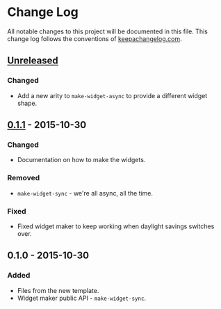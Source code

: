 # Change Log
All notable changes to this project will be documented in this file. This change log follows the conventions of [keepachangelog.com](http://keepachangelog.com/).

## [Unreleased][unreleased]
### Changed
- Add a new arity to `make-widget-async` to provide a different widget shape.

## [0.1.1] - 2015-10-30
### Changed
- Documentation on how to make the widgets.

### Removed
- `make-widget-sync` - we're all async, all the time.

### Fixed
- Fixed widget maker to keep working when daylight savings switches over.

## 0.1.0 - 2015-10-30
### Added
- Files from the new template.
- Widget maker public API - `make-widget-sync`.

[unreleased]: https://github.com/your-name/my-fx/compare/0.1.1...HEAD
[0.1.1]: https://github.com/your-name/my-fx/compare/0.1.0...0.1.1
